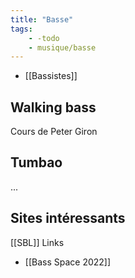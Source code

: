 ```yaml
---
title: "Basse"
tags:
    - -todo
    - musique/basse
---
```


- [[Bassistes]]

## Walking bass

Cours de Peter Giron

## Tumbao

...

## Sites intéressants

[[SBL]] Links

* [[Bass Space 2022]]
